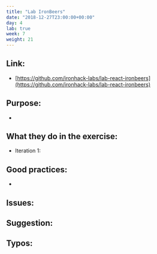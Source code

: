 ```yaml
---
title: "Lab IronBeers"
date: "2018-12-27T23:00:00+00:00"
day: 4
lab: true
week: 7
weight: 21
---
```


## Link:
 - [https://github.com/ironhack-labs/lab-react-ironbeers](https://github.com/ironhack-labs/lab-react-ironbeers)

## Purpose:
 - 

## What they do in the exercise:
 - Iteration 1:

## Good practices:
 -
 
## Issues:

## Suggestion:

## Typos:
